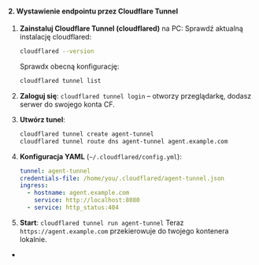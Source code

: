 #### 2. Wystawienie endpointu przez Cloudflare Tunnel

1. **Zainstaluj Cloudflare Tunnel (cloudflared)** na PC:
   Sprawdź aktualną instalację cloudflared:
   ```bash
   cloudflared --version
   ```

   Sprawdx obecną konfigurację:
   ```bash
   cloudflared tunnel list
   ```

2. **Zaloguj się**:
   `cloudflared tunnel login` – otworzy przeglądarkę, dodasz serwer do swojego konta CF.
3. **Utwórz tunel**:

   ```bash
   cloudflared tunnel create agent-tunnel
   cloudflared tunnel route dns agent-tunnel agent.example.com
   ```
4. **Konfiguracja YAML** (`~/.cloudflared/config.yml`):

   ```yaml
   tunnel: agent-tunnel
   credentials-file: /home/you/.cloudflared/agent-tunnel.json
   ingress:
     - hostname: agent.example.com
       service: http://localhost:8080
     - service: http_status:404
   ```
5. **Start**: `cloudflared tunnel run agent-tunnel`
   Teraz `https://agent.example.com` przekierowuje do twojego kontenera lokalnie.

-
